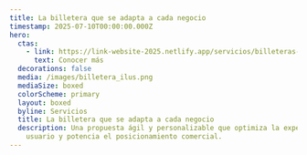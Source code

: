 ```yaml
---
title: La billetera que se adapta a cada negocio
timestamp: 2025-07-10T00:00:00.000Z
hero:
  ctas:
    - link: https://link-website-2025.netlify.app/servicios/billeteras-digitales
      text: Conocer más
  decorations: false
  media: /images/billetera_ilus.png
  mediaSize: boxed
  colorScheme: primary
  layout: boxed
  byline: Servicios
  title: La billetera que se adapta a cada negocio
  description: Una propuesta ágil y personalizable que optimiza la experiencia de
    usuario y potencia el posicionamiento comercial.
---
```

